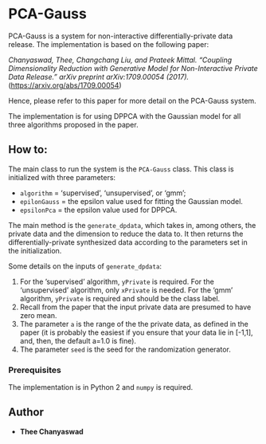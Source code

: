 # PCA-Gauss

PCA-Gauss is a system for non-interactive differentially-private data release. The implementation is based on the following paper:

*Chanyaswad, Thee, Changchang Liu, and Prateek Mittal. “Coupling Dimensionality Reduction with Generative Model for Non-Interactive Private Data Release.” arXiv preprint arXiv:1709.00054 (2017).* (https://arxiv.org/abs/1709.00054)

Hence, please refer to this paper for more detail on the PCA-Gauss system.

The implementation is for using DPPCA with the Gaussian model for all three algorithms proposed in the paper.

## How to:

The main class to run the system is the `PCA-Gauss` class. This class is initialized with three parameters:
- `algorithm` = ‘supervised’, ‘unsupervised’, or ‘gmm’;
- `epilonGauss` = the epsilon value used for fitting the Gaussian model.
- `epsilonPca` = the epsilon value used for DPPCA.

The main method is the `generate_dpdata`, which takes in, among others, the private data and the dimension to reduce the data to. It then returns the differentially-private synthesized data according to the parameters set in the initialization.

Some details on the inputs of `generate_dpdata`:
1) For the ’supervised’ algorithm, `yPrivate` is required. For the ‘unsupervised’ algorithm, only `xPrivate` is needed. For the ‘gmm’ algorithm, `yPrivate` is required and should be the class label.
2) Recall from the paper that the input private data are presumed to have zero mean.
3) The parameter `a` is the range of the the private data, as defined in the paper (it is probably the easiest if you ensure that your data lie in [-1,1], and, then, the default a=1.0 is fine).
4) The parameter `seed` is the seed for the randomization generator.


### Prerequisites

The implementation is in Python 2 and `numpy` is required.


## Author

* **Thee Chanyaswad**

